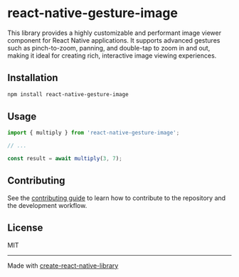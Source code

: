 # react-native-gesture-image

This library provides a highly customizable and performant image viewer component for React Native applications. It supports advanced gestures such as pinch-to-zoom, panning, and double-tap to zoom in and out, making it ideal for creating rich, interactive image viewing experiences.

## Installation

```sh
npm install react-native-gesture-image
```

## Usage


```js
import { multiply } from 'react-native-gesture-image';

// ...

const result = await multiply(3, 7);
```


## Contributing

See the [contributing guide](CONTRIBUTING.md) to learn how to contribute to the repository and the development workflow.

## License

MIT

---

Made with [create-react-native-library](https://github.com/callstack/react-native-builder-bob)
